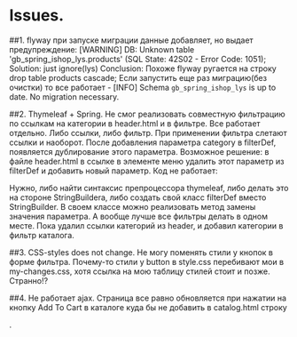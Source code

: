 # Issues.

##1. flyway при запуске миграции данные добавляет, но выдает предупреждение:
[WARNING] DB: Unknown table 'gb_spring_ishop_lys.products' (SQL State: 42S02 - Error Code: 1051);
Solution: just ignore(lys)
Conclusion: Похоже flyway ругается на строку drop table products cascade;
Если запустить еще раз миграцию(без очистки) то все работает - 
[INFO] Schema `gb_spring_ishop_lys` is up to date. No migration necessary.

##2. Thymeleaf + Spring.
 Не смог реализовать совместную фильтрацию по ссылкам на категории в header.html 
 и в фильтре. Все работает отдельно. Либо ссылки, либо фильтр. При применении фильтра слетают ссылки и наоборот. 
 После добавления параметра category в filterDef, появляется дублирование этого параметра.
 Возможное решение: 
 в файле header.html в ссылке в элементе меню удалить этот параметр из filterDef 
 и добавить новый параметр.
 Код не работает:
                             <!-- does not work -->
 <!--                            <li th:class="${#strings.equals(param.category, category.id) ? 'nav-item nav-pills' : 'nav-item'}">-->
 <!--                                <a th:class="${#strings.equals(param.category, category.id) ? 'nav-link active color-white' : 'nav-link active'}"-->
 <!--                                   th:href="@{'/catalog/all' + ${__${#strings.replace(${filterDef},-->
 <!--                                   'category=' + ${param.category}, 'category=' + ${category.id})}__}}"-->
 <!--                                   th:text="${category.title}"></a>-->
 <!--                            </li>-->
 Нужно, либо найти синтаксис препроцессора thymeleaf, либо делать это на стороне StringBuilderа, 
 либо создать свой класс filterDef вместо StringBuilder.
 В своем классе можно реализовать метод замены значения параметра.
 А вообще лучше все фильтры делать в одном месте. 
 Пока удалил ссылки категорий из header, и добавил категории в фильтр каталога.
  
##3. CSS-styles does not change.
Не могу поменять стили у кнопок в форме фильтра.
Почему-то стили у button в style.css перебивают мои в my-changes.css, хотя ссылка 
на мою таблицу стилей стоит и позже. Странно!?

##4. Не работает ajax.
Страница все равно обновляется при нажатии на кнопку Add To Cart в каталоге
куда бы не добавить в catalog.html строку
<script src="https://ajax.googleapis.com/ajax/libs/jquery/3.1.1/jquery.min.js"></script>.


  